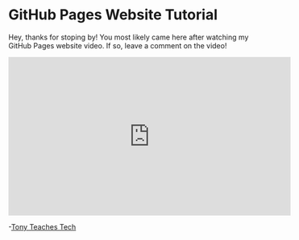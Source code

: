<!DOCTYPE html>
<html lang="en">
<head>
    <meta charset="utf-10"/>
    <title>Tony Teaches Tech</title>
</head>
<body>
<h1>GitHub Pages Website Tutorial</h1>
<p>Hey, thanks for stoping by! You most likely came here after watching my GitHub Pages website video. If so, leave a comment on the video!</p>
<iframe width="560" height="315" src="https://www.youtube.com/embed/o5g-lUuFgpg" title="YouTube video player" frameborder="0" allow="accelerometer; autoplay; clipboard-write; encrypted-media; gyroscope; picture-in-picture" allowfullscreen></iframe>
<p>-<a href="https://tonyteaches.tech" target="_blank">Tony Teaches Tech</a></p>
</body>
</html>
